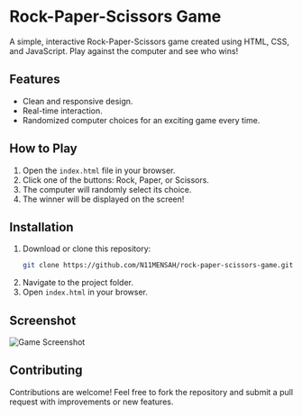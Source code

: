 # Rock-Paper-Scissors Game

A simple, interactive Rock-Paper-Scissors game created using HTML, CSS, and JavaScript. Play against the computer and see who wins!

## Features
- Clean and responsive design.
- Real-time interaction.
- Randomized computer choices for an exciting game every time.

## How to Play
1. Open the `index.html` file in your browser.
2. Click one of the buttons: Rock, Paper, or Scissors.
3. The computer will randomly select its choice.
4. The winner will be displayed on the screen!

## Installation
1. Download or clone this repository:
   ```bash
   git clone https://github.com/N11MENSAH/rock-paper-scissors-game.git
   ```
2. Navigate to the project folder.
3. Open `index.html` in your browser.

## Screenshot
![Game Screenshot](https://via.placeholder.com/800x400 "Rock-Paper-Scissors Game")

## Contributing
Contributions are welcome! Feel free to fork the repository and submit a pull request with improvements or new features.
